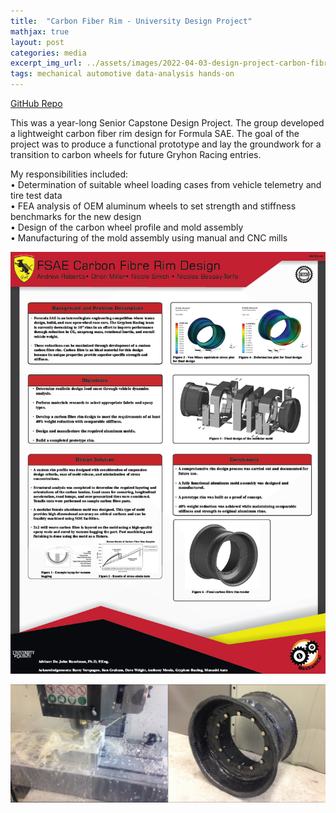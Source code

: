 ```yaml
---
title:  "Carbon Fiber Rim - University Design Project"
mathjax: true
layout: post
categories: media
excerpt_img_url: ../assets/images/2022-04-03-design-project-carbon-fibre-rim/598_677.png
tags: mechanical automotive data-analysis hands-on
---
```


[GitHub Repo](https://github.com/orion-miller/University-of-Guelph-Projects/tree/main/Design_Project-Carbon_Fiber_Rim)

This was a year-long Senior Capstone Design Project. The group developed a lightweight carbon fiber rim design for Formula SAE. The goal of the project was to produce a functional prototype and lay the groundwork for a transition to carbon wheels for future Gryhon Racing entries.   

My responsibilities included:  
• Determination of suitable wheel loading cases from vehicle telemetry and tire test data   
• FEA analysis of OEM aluminum wheels to set strength and stiffness benchmarks for the new design  
• Design of the carbon wheel profile and mold assembly  
• Manufacturing of the mold assembly using manual and CNC mills

![Poster](/assets/images/2022-04-03-design-project-carbon-fibre-rim/Poster.png)

![Poster](/assets/images/2022-04-03-design-project-carbon-fibre-rim/598_677.png)

